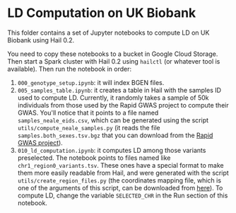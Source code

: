 # LD Computation on UK Biobank

This folder contains a set of Jupyter notebooks to compute LD on UK Biobank using Hail 0.2.

You need to copy these notebooks to a bucket in Google Cloud Storage. Then start a Spark cluster with Hail 0.2 using `hailctl`
(or whatever tool is available). Then run the notebook in order:

1. `000_genotype_setup.ipynb`: it will index BGEN files.
1. `005_samples_table.ipynb`: it creates a table in Hail with the samples ID used to compute LD. Currently,
it randomly takes a sample of 50k individuals from those used by the Rapid GWAS project to compute their GWAS.
You'll notice that it points to a file named `samples_neale_eids.csv`, which
can be generated using the script `utils/compute_neale_samples.py` (it reads the file `samples.both_sexes.tsv.bgz` that you
can download from the [Rapid GWAS project](https://docs.google.com/spreadsheets/d/1kvPoupSzsSFBNSztMzl04xMoSC3Kcx3CrjVf4yBmESU/edit?ts=5b5f17db#gid=227859291)).
1. `010_ld_computation.ipynb`: it computes LD among those variants preselected. The notebook points to files named like
`chr1_region0_variants.tsv`. These ones have a special format to make them more easily readable from Hail, and were generated
with the script `utils/create_region_files.py` (the coordinates mapping file, which is one of the arguments of this script,
can be downloaded from [here](https://uchicago.box.com/s/od6cs3ki9c2usikdc721sjese4ktdo8d)). To compute LD, change the
variable `SELECTED_CHR` in the Run section of this notebook.
